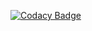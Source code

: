 
[![Codacy Badge](https://api.codacy.com/project/badge/Grade/beb496f87dfd4da6bfd3a9912e0310be)](https://app.codacy.com/gh/AskinPrem/M2_Sequential-led?utm_source=github.com&utm_medium=referral&utm_content=AskinPrem/M2_Sequential-led&utm_campaign=Badge_Grade_Settings)

